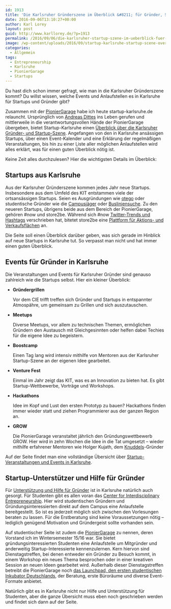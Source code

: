 ```yaml
---
id: 1913
title: 'Die Karlsruher Gründerszene im Überblick &#8211; für Gründer, Startups und Entrepreneure'
date: 2016-09-06T13:10:27+00:00
author: Karl Lorey
layout: post
guid: http://www.karllorey.de/?p=1913
permalink: /2016/09/06/die-karlsruher-startup-szene-im-ueberblick-fuer-gruender-und-entrepreneure/
image: /wp-content/uploads/2016/09/startup-karlsruhe-startup-scene-overview.jpg
categories:
  - Allgemein
tags:
  - Entrepreneurship
  - Karlsruhe
  - PionierGarage
  - Startups
---
```

Du hast dich schon immer gefragt, wie man in die Karlsruher Gründerszene kommt? Du willst wissen, welche Events und Anlaufstellen es in Karlsruhe für Startups und Gründer gibt?

Zusammen mit der <a href="http://pioniergarage.de" target="_blank">PionierGarage</a> habe ich heute startup-karlsruhe.de relauncht. Ursprünglich von <a href="http://andreasdittes.com" target="_blank">Andreas Dittes</a> ins Leben gerufen und mittlerweile in die verantwortungsvollen Hände der PionierGarage übergeben, bietet Startup-Karlsruhe einen <a href="http://startup-karlsruhe.de" target="_blank">Überblick über die Karlsruher Gründer- und Startup-Szene</a>. Angefangen von den in Karlsruhe ansässigen Startups, über einen Event-Kalender und eine Erklärung der regelmäßigen Veranstaltungen, bis hin zu einer Liste aller möglichen Anlaufstellen wird alles erklärt, was für einen guten Überblick nötig ist.

Keine Zeit alles durchzulesen? Hier die wichtigsten Details im Überblick:

## Startups aus Karlsruhe

Aus der Karlsruher Gründerszene kommen jedes Jahr neue Startups. Insbesondere aus dem Umfeld des KIT entstammen viele der ortsansässigen Startups. Seien es Ausgründungen wie <a href="http://www.otego.de/" target="_blank">otego</a> oder studentische Gründer wie die <a href="http://campusjaeger.de" target="_blank">Campusjäger</a> oder <a href="http://busliniensuche.de" target="_blank">Busliniensuche</a>. Zu den neueren Startups, übrigens beide aus dem Bereich der PionierGarage, gehören #now und store2be. Während sich #now <a href="http://hashtagnow.co" target="_blank">Twitter-Trends und Hashtags</a> verschrieben hat, bitetet store2be eine <a href="http://store2be.com" target="_blank">Plattform für Aktions- und Verkaufsflächen</a> an.

Die Seite soll einen Überblick darüber geben, was sich gerade im Hinblick auf neue Startups in Karlsruhe tut. So verpasst man nicht und hat immer einen guten Überblick.

## Events für Gründer in Karlsruhe

Die Veranstaltungen und Events für Karlsruher Gründer sind genauso zahlreich wie die Startups selbst. Hier ein kleiner Überblick:

  * **Gründergrillen**
  
    Vor dem CIE trifft treffen sich Gründer und Startups in entspannter Atmospähre, um gemeinsam zu Grillen und sich auszutauschen.
  * **Meetups**
  
    Diverse Meetups, vor allem zu technischen Themen, ermöglichen Gründern den Austausch mit Gleichgesinnten oder helfen dabei Techies für die eigene Idee zu begeistern.
  * **Boostcamp**
  
    Einen Tag lang wird intensiv mithilfe von Mentoren aus der Karlsruher Startup-Szene an der eigenen Idee gearbeitet.
  * **Venture Fest**
  
    Einmal im Jahr zeigt das KIT, was es an Innovation zu bieten hat. Es gibt Startup-Wettbewerbe, Vorträge und Workshops.
  * **Hackathons**
  
    Idee im Kopf und Lust den ersten Prototyp zu bauen? Hackathons finden immer wieder statt und ziehen Programmierer aus der ganzen Region an.
  * **GROW**
  
    Die PionierGarage veranstaltet jährlich den Gründungswettbewerb GROW. Hier wird in zehn Wochen die Idee in die Tat umgesetzt &#8211; wieder mithilfe erfahrener Mentoren wie Holger Kujath, dem <a href="http://knuddels.de" target="_blank">Knuddels</a>-Gründer

Auf der Seite findet man eine vollständige Übersicht über <a href="http://startup-karlsruhe.de/events.html" target="_blank">Startup-Veranstaltungen und Events in Karlsruhe</a>.

## Startup-Unterstützer und Hilfe für Gründer

Für <a href="http://startup-karlsruhe.de/hilfe-fuer-startups-und-gruender.html" target="_blank">Unterstützung und Hilfe für Gründer</a> ist in Karlsruhe natürlich auch gesorgt. Für Studenten gibt es allen voran das <a href="http://cie-kit.de" target="_blank">Center for Interdisciplinary Entrepreneurship</a>. Hier wird studentischen Gründern und Gründungsinteressierten direkt auf dem Campus eine Anlaufstelle bereitgestellt. So ist es jederzeit möglich sich zwischen den Vorlesungen beraten zu lassen. Für die Erstberatung sind keine Voraussetzungen nötig &#8211; lediglich genügend Motivation und Gründergeist sollte vorhanden sein.

Auf studentischer Seite ist zudem die <a href="http://pioniergarage.de" target="_blank">PionierGarage</a> zu nennen, deren Vorstand ich im Wintersemester 15/16 war. Sie bietet gründungsinteressierten Studenten eine Anlaufstelle um Mitgründer und anderweitig Startup-Interessierte kennenzulernen. Kern hiervon sind Dienstagstreffen, bei denen entweder ein Gründer zu Besuch kommt, in einem Workshop ein neues Thema besprochen oder in einer kreativen Session an neuen Ideen gearbeitet wird. Außerhalb dieser Dienstagstreffen betreibt die PionierGarage noch <a href="http://pioniergarage.de/launchpad" target="_blank">das Launchpad, den ersten studentischen Inkubator Deutschlands</a>, der Beratung, erste Büroräume und diverse Event-Formate anbietet.

Natürlich gibt es in Karlsruhe nicht nur Hilfe und Unterstützung für Studenten, aber die ganze Übersicht muss eben noch geschrieben werden und findet sich dann auf der Seite.